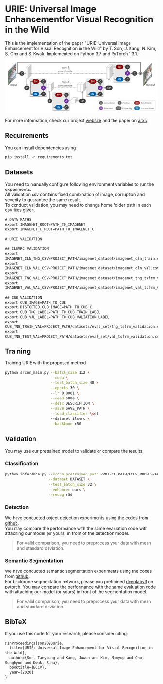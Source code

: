 # URIE: Universal Image Enhancementfor Visual Recognition in the Wild
This is the implementation of the paper "URIE: Universal Image Enhancement for Visual Recognition in the Wild" by T. Son, J. Kang, N. Kim, S. Cho and S. Kwak. Implemented on Python 3.7 and PyTorch 1.3.1.

![urie_arch](./image/urie_arch.jpg)

For more information, check our project [website](http://cvlab.postech.ac.kr/research/URIE/) and the paper on [arxiv](https://arxiv.org/abs/2007.08979).

## Requirements
You can install dependencies using
```python
pip install -r requirements.txt
```

## Datasets

You need to manually configure following environment variables to run the experiments.  
All validation csv contains fixed combination of image, corruption and severity to guarantee the same result.  
To conduct validation, you may need to change home folder path in each csv files given.  

```
# DATA PATHS
export IMAGENET_ROOT=PATH_TO_IMAGENET
export IMAGENET_C_ROOT=PATH_TO_IMAGENET_C

# URIE VALIDATION

## ILSVRC VALIDATION
export IMAGENET_CLN_TNG_CSV=PROJECT_PATH/imagenet_dataset/imagenet_cln_train.csv
export IMAGENET_CLN_VAL_CSV=PROJECT_PATH/imagenet_dataset/imagenet_cln_val.csv
export IMAGENET_TNG_VAL_CSV=PROJECT_PATH/imagenet_dataset/imagenet_tng_tsfrm_validation.csv
export IMAGENET_VAL_VAL_CSV=PROJECT_PATH/imagenet_dataset/imagenet_val_tsfrm_validation.csv

## CUB VALIDATION
export CUB_IMAGE=PATH_TO_CUB
export DISTORTED_CUB_IMAGE=PATH_TO_CUB_C
export CUB_TNG_LABEL=PATH_TO_CUB_TRAIN_LABEL
export CUB_VAL_LABEL=PATH_TO_CUB_VALIATION_LABEL
export CUB_TNG_TRAIN_VAL=PROJECT_PATH/datasets/eval_set/tng_tsfrm_validation.csv
export CUB_TNG_TEST_VAL=PROJECT_PATH/datasets/eval_set/val_tsfrm_validation.csv
```

## Training
Training URIE with the proposed method
```sh
python srcnn_main.py --batch_size 112 \
                     --cuda \
                     --test_batch_size 48 \
                     --epochs 30 \
                     --lr 0.0001 \
                     --seed 5000 \
                     --desc DESCRIPTION \
                     --save SAVE_PATH \
                     --load_classifier \set
                     --dataset ilsvrc \
                     --backbone r50
```

## Validation
You may use our pretrained model to validate or compare the results.

### Classification
```sh
python inference.py --srcnn_pretrained_path PROJECT_PATH/ECCV_MODELS/ECCV_SKUNET_OURS.ckpt.pt \
                    --dataset DATASET \
                    --test_batch_size 32 \
                    --enhancer ours \
                    --recog r50
```

### Detection
We have conducted object detection experiments using the codes from [github](https://github.com/amdegroot/ssd.pytorch).  
You may compare the performance with the same evaluation code with attaching our model (or yours) in front of the detection model.  
> For valid comparison, you need to preprocess your data with mean and standard deviation.

### Semantic Segmentation
We have conducted semantic segmentation experiments using the codes from [github](https://github.com/kazuto1011/deeplab-pytorch).  
For backbone segmentation network, please you pretrained [deeplabv3](https://pytorch.org/docs/stable/torchvision/models.html) on pytorch.
You may compare the performance with the same evaluation code with attaching our model (or yours) in front of the segmentation model.  
> For valid comparison, you need to preprocess your data with mean and standard deviation.


## BibTeX
If you use this code for your research, please consider citing:
```
@InProceedings{son2020urie,
  title={URIE: Universal Image Enhancement for Visual Recognition in the Wild},
  author={Son, Taeyoung and Kang, Juwon and Kim, Namyup and Cho, Sunghyun and Kwak, Suha},
  booktitle={ECCV},
  year={2020}
}
```

